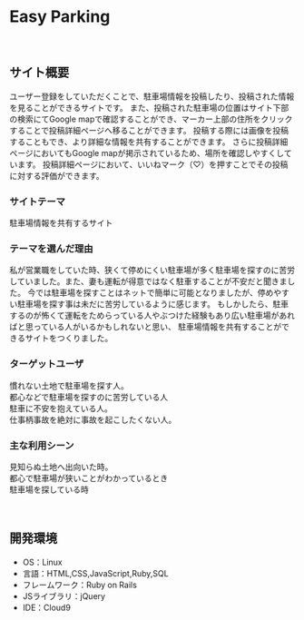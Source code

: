# Easy Parking
​
## サイト概要
ユーザー登録をしていただくことで、駐車場情報を投稿したり、投稿された情報を見ることができるサイトです。
また、投稿された駐車場の位置はサイト下部の検索にてGoogle mapで確認することができ、マーカー上部の住所をクリックすることで投稿詳細ページへ移ることができます。
投稿する際には画像を投稿することもでき、より詳細な情報を共有することができます。
さらに投稿詳細ページにおいてもGoogle mapが掲示されているため、場所を確認しやすくしています。
投稿詳細ページにおいて、いいねマーク（♡）を押すことでその投稿に対する評価ができます。


### サイトテーマ
駐車場情報を共有するサイト

### テーマを選んだ理由
私が営業職をしていた時、狭くて停めにくい駐車場が多く駐車場を探すのに苦労していました。また、妻も運転が得意ではなく駐車することが不安だと聞きました。
今では駐車場を探すことはネットで簡単に可能となりましたが、停めやすい駐車場を探す事は未だに苦労しているように感じます。
もしかしたら、駐車するのが怖くて運転をためらっている人やぶつけた経験もあり広い駐車場があればと思っている人がいるかもしれないと思い、
駐車場情報を共有することができるサイトをつくりました。
​
### ターゲットユーザ
慣れない土地で駐車場を探す人。<br>
都心などで駐車場を探すのに苦労している人<br>
駐車に不安を抱えている人。</br>
仕事柄事故を絶対に事故を起こしたくない人。

### 主な利用シーン
見知らぬ土地へ出向いた時。</br>
都心で駐車場が狭いことがわかっているとき<br>
駐車場を探している時<br>

​
## 開発環境
- OS：Linux
- 言語：HTML,CSS,JavaScript,Ruby,SQL
- フレームワーク：Ruby on Rails
- JSライブラリ：jQuery
- IDE：Cloud9
​